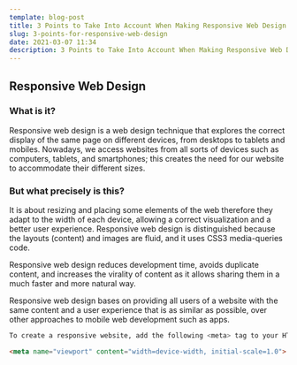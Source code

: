 ```yaml
---
template: blog-post
title: 3 Points to Take Into Account When Making Responsive Web Design
slug: 3-points-for-responsive-web-design
date: 2021-03-07 11:34
description: 3 Points to Take Into Account When Making Responsive Web Design
---
```

## Responsive Web Design

### What is it?

Responsive web design is a web design technique that explores the correct display of the same page on different devices, from desktops to tablets and mobiles. Nowadays, we access websites from all sorts of devices such as computers, tablets, and smartphones; this creates the need for our website to accommodate their different sizes.

### But what precisely is this?

It is about resizing and placing some elements of the web therefore they adapt to the width of each device, allowing a correct visualization and a better user experience. Responsive web design is distinguished because the layouts (content) and images are fluid, and it uses CSS3 media-queries code.

Responsive web design reduces development time, avoids duplicate content, and increases the virality of content as it allows sharing them in a much faster and more natural way.



Responsive web design bases on providing all users of a website with the same content and a user experience that is as similar as possible, over other approaches to mobile web development such as apps.

```bash
To create a responsive website, add the following <meta> tag to your HTML:
```
```html
<meta name="viewport" content="width=device-width, initial-scale=1.0">
```





